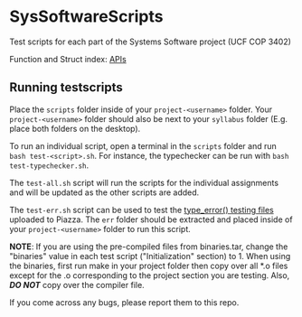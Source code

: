 # SysSoftwareScripts
Test scripts for each part of the Systems Software project (UCF COP 3402)

Function and Struct index: [APIs](APIs.md)

## Running testscripts

Place the `scripts` folder inside of your `project-<username>` folder. Your `project-<username>` folder
should also be next to your `syllabus` folder (E.g. place both folders on the desktop).

To run an individual script, open a terminal in the `scripts` folder and run `bash test-<script>.sh`.
For instance, the typechecker can be run with `bash test-typechecker.sh`.

The `test-all.sh` script will run the scripts for the individual assignments and will be updated as the
other scripts are added. 

The `test-err.sh` script can be used to test the [type_error() testing files](https://piazza.com/class/jqidj3mhs91lo?cid=128) uploaded to Piazza. 
The `err` folder should be extracted and placed inside of your `project-<username>` folder to run this script.

**NOTE**: If you are using the pre-compiled files from binaries.tar, change the "binaries" value in each test script ("Initialization" section) to 1. When using the binaries, first run make in your project folder then copy over all \*.o files except for the .o corresponding to the project section you are testing. Also, _**DO NOT**_ copy over the compiler file. 

If you come across any bugs, please report them to this repo. 
